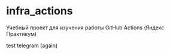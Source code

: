 # infra_actions
Учебный проект для изучения работы GitHub Actions (Яндекс Практикум)

test telegram (again)